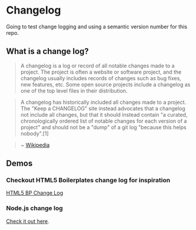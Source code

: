 
# Changelog 

Going to test change logging and using a semantic version number for this repo.

## What is a change log?

> A changelog is a log or record of all notable changes made to a project. The project is often a website or software project, and the changelog usually includes records of changes such as bug fixes, new features, etc. Some open source projects include a changelog as one of the top level files in their distribution.

> A changelog has historically included all changes made to a project. The "Keep a CHANGELOG" site instead advocates that a changelog not include all changes, but that it should instead contain "a curated, chronologically ordered list of notable changes for each version of a project" and should not be a "dump" of a git log "because this helps nobody".[1]

> ~ [Wikipedia](https://en.wikipedia.org/wiki/Changelog)

## Demos

### Checkout HTML5 Boilerplates change log for inspiration

[HTML5 BP Change Log](https://raw.githubusercontent.com/h5bp/html5-boilerplate/master/CHANGELOG.md)

### Node.js change log 

[Check it out here](https://github.com/nodejs/node/blob/master/CHANGELOG.md).

